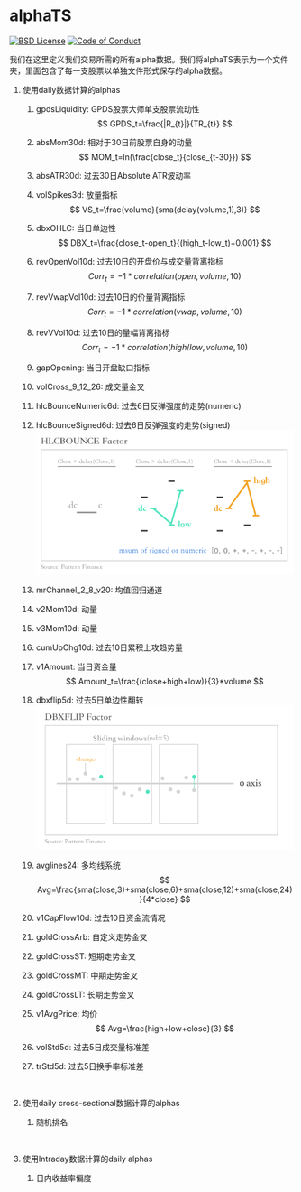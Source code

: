 alphaTS
===================

[![BSD License][bsdlicense-button]][bsdlicense]
[![Code of Conduct][codeofconduct-button]][Code of Conduct]

[bsdlicense-button]: http://img.shields.io/badge/license-BSD-yellow.svg
[bsdlicense]: http://opensource.org/licenses/BSD-3-Clause
[codeofconduct-button]: https://img.shields.io/badge/code%20of%20conduct-contributor%20covenant-green.svg?style=flat-square
[Code of Conduct]: https://github.com/Python-Markdown/markdown/blob/master/CODE_OF_CONDUCT.md

我们在这里定义我们交易所需的所有alpha数据。我们将alphaTS表示为一个文件夹，里面包含了每一支股票以单独文件形式保存的alpha数据。



1. 使用daily数据计算的alphas

   1. gpdsLiquidity: GPDS股票大师单支股票流动性
      $$
      GPDS_t=\frac{|R_{t}|}{TR_{t}}
      $$

   2. absMom30d: 相对于30日前股票自身的动量
      $$
      MOM_t=ln(\frac{close_t}{close_{t-30}})
      $$

   3. absATR30d: 过去30日Absolute ATR波动率

   4. volSpikes3d: 放量指标
      $$
      VS_t=\frac{volume}{sma(delay(volume,1),3)}
      $$

   5. dbxOHLC: 当日单边性
      $$
      DBX_t=\frac{close_t-open_t}{(high_t-low_t)+0.001}
      $$

   6. revOpenVol10d: 过去10日的开盘价与成交量背离指标
      $$
      Corr_t=-1*correlation(open,volume,10)
      $$

   7. revVwapVol10d: 过去10日的价量背离指标
      $$
      Corr_t=-1*correlation(vwap,volume,10)
      $$

   8. revVVol10d: 过去10日的量幅背离指标
      $$
      Corr_t=-1*correlation(high/low,volume,10)
      $$

   9. gapOpening: 当日开盘缺口指标

   10. volCross_9_12_26: 成交量金叉

   11. hlcBounceNumeric6d: 过去6日反弹强度的走势(numeric)

   12. hlcBounceSigned6d: 过去6日反弹强度的走势(signed)
       ![HLCBOUNCE](imgs/hlcbounce.png)

   13. mrChannel_2_8_v20: 均值回归通道

   14. v2Mom10d: 动量

   15. v3Mom10d: 动量

   16. cumUpChg10d: 过去10日累积上攻趋势量

   17. v1Amount: 当日资金量
      $$
      Amount_t=\frac{(close+high+low)}{3}*volume
      $$

   18. dbxflip5d: 过去5日单边性翻转
       ![HLCBOUNCE](imgs/dbxflip.png)

   19. avglines24: 多均线系统
      $$
      Avg=\frac{sma(close,3)+sma(close,6)+sma(close,12)+sma(close,24)}{4*close}
      $$

   20. v1CapFlow10d: 过去10日资金流情况

   21. goldCrossArb: 自定义走势金叉

   22. goldCrossST: 短期走势金叉

   23. goldCrossMT: 中期走势金叉

   24. goldCrossLT: 长期走势金叉

   25. v1AvgPrice: 均价
      $$
      Avg=\frac{high+low+close}{3}
      $$

   26. volStd5d: 过去5日成交量标准差

   27. trStd5d: 过去5日换手率标准差

       ​

2. 使用daily cross-sectional数据计算的alphas

   1. 随机排名

      ​

3. 使用Intraday数据计算的daily alphas

   1. 日内收益率偏度

